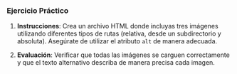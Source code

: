### Ejercicio Práctico
1. **Instrucciones**: Crea un archivo HTML donde incluyas tres imágenes utilizando diferentes tipos de rutas (relativa, desde un subdirectorio y absoluta). Asegúrate de utilizar el atributo `alt` de manera adecuada.

2. **Evaluación**: Verificar que todas las imágenes se carguen correctamente y que el texto alternativo describa de manera precisa cada imagen.
